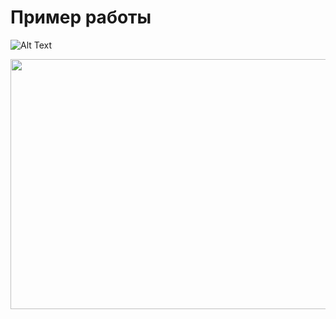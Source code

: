 # Пример работы

![Alt Text](https://media.giphy.com/media/6cpwY6Qu6yJ3CFVXGM/giphy.gif?cid=790b7611a9ec7af0c9ec0b35cd517c76151b6ed37d97d610&rid=giphy.gif&ct=g)

<img src="https://media.giphy.com/media/6cpwY6Qu6yJ3CFVXGM/giphy.gif" width="600" height="400" />
